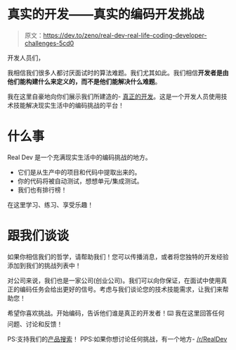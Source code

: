 # 真实的开发——真实的编码开发挑战

> 原文：<https://dev.to/zeno/real-dev-real-life-coding-developer-challenges-5cd0>

开发人员们，

我相信我们很多人都讨厌面试时的算法难题。我们尤其如此。我们相信**开发者是由他们能构建什么来定义的，而不是他们能解决什么难题**。

我在这里自豪地向你们展示我们所建造的- [真正的开发](https://real.dev)。这是一个开发人员使用技术技能解决现实生活中的编码挑战的平台！

# 什么事

Real Dev 是一个充满现实生活中的编码挑战的地方。

*   它们是从生产中的项目和代码中提取出来的。
*   你的代码将被自动测试，想想单元/集成测试。
*   我们也有排行榜！

在这里学习、练习、享受乐趣！

# 跟我们谈谈

如果你相信我们的哲学，请帮助我们！您可以传播消息，或者将您独特的开发经验添加到我们的挑战列表中！

对公司来说，我们也是一家公司(创业公司)。我们可以向你保证，在面试中使用真正的编码任务会给出更好的信号。考虑与我们谈论您的技术技能需求，让我们来帮助您！

希望你喜欢挑战。开始编码，告诉他们谁是真正的开发者！⌨️
我在这里回答任何问题、讨论和反馈！

PS:支持我们的[产品搜索](https://www.producthunt.com/posts/real-dev/)！
PPS:如果你想讨论任何挑战，有一个地方- [/r/RealDev](https://www.reddit.com/r/RealDev)
